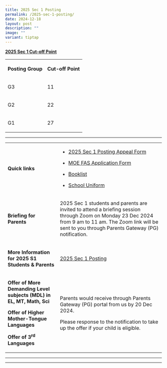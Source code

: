 ```yaml
---
title: 2025 Sec 1 Posting
permalink: /2025-sec-1-posting/
date: 2024-12-18
layout: post
description: ""
image: ""
variant: tiptap
---
```

<p><strong><u>2025 Sec 1 Cut-off Point</u></strong>
</p>
<table style="minWidth: 50px">
<colgroup>
<col>
<col>
</colgroup>
<tbody>
<tr>
<th rowspan="1" colspan="1">
<p>Posting Group</p>
</th>
<th rowspan="1" colspan="1">
<p>Cut-off Point</p>
</th>
</tr>
<tr>
<td rowspan="1" colspan="1">
<p>G3</p>
</td>
<td rowspan="1" colspan="1">
<p>11</p>
</td>
</tr>
<tr>
<td rowspan="1" colspan="1">
<p>G2</p>
</td>
<td rowspan="1" colspan="1">
<p>22</p>
</td>
</tr>
<tr>
<td rowspan="1" colspan="1">
<p>G1</p>
</td>
<td rowspan="1" colspan="1">
<p>27</p>
</td>
</tr>
</tbody>
</table>
<hr>
<table style="minWidth: 50px">
<colgroup>
<col>
<col>
</colgroup>
<tbody>
<tr>
<td rowspan="1" colspan="1">
<p><strong>Quick links</strong>
</p>
</td>
<td rowspan="1" colspan="1">
<ul data-tight="true" class="tight">
<li>
<p><a href="https://form.gov.sg/6762145a16f382acf466373b" rel="noopener nofollow" target="_blank">2025 Sec 1 Posting Appeal Form</a>
</p>
</li>
<li>
<p><a href="https://go.gov.sg/moe-efas" rel="noopener nofollow" target="_blank">MOE FAS Application Form</a>
</p>
</li>
<li>
<p><a href="https://www.chungchenghighyishun.moe.edu.sg/admission/services/2025booklists/" rel="noopener nofollow" target="_blank">Booklist</a>
</p>
</li>
<li>
<p><a href="https://www.chungchenghighyishun.moe.edu.sg/admission/services/school-attire/" rel="noopener nofollow" target="_blank">School Uniform</a>
</p>
</li>
</ul>
</td>
</tr>
<tr>
<td rowspan="1" colspan="1">
<p><strong>Briefing for Parents</strong>
</p>
</td>
<td rowspan="1" colspan="1">
<p>2025 Sec 1 students and parents are invited to attend a briefing session
through Zoom on Monday 23 Dec 2024 from 9 am to 11 am. The Zoom link will
be sent to you through Parents Gateway (PG) notification.</p>
</td>
</tr>
<tr>
<td rowspan="1" colspan="1">
<p><strong>More Information for 2025 S1 Students &amp; Parents</strong>
</p>
</td>
<td rowspan="1" colspan="1">
<p><a href="/files/Announcements/2025_S1_Posting.pdf" rel="noopener nofollow" target="_blank">2025 Sec 1 Posting</a>
</p>
</td>
</tr>
<tr>
<td rowspan="1" colspan="1">
<p><strong>Offer of More Demanding Level subjects (MDL) in EL, MT, Math, Sci</strong>
</p>
<p></p>
<p><strong>Offer of Higher Mother-Tongue Languages</strong>
</p>
<p></p>
<p><strong>Offer of 3<sup>rd</sup> Languages</strong>
</p>
</td>
<td rowspan="1" colspan="1">
<p>Parents would receive through Parents Gateway (PG) portal from us by 20
Dec 2024.</p>
<p></p>
<p>Please response to the notification to take up the offer if your child
is eligible.</p>
</td>
</tr>
</tbody>
</table>
<hr>
<hr>
<p></p>
<p></p>
<p></p>